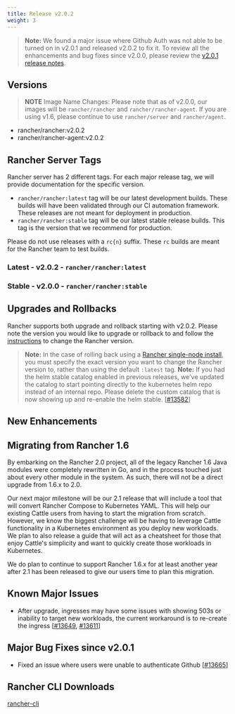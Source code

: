 ```yaml
---
title: Release v2.0.2
weight: 3
---
```


> **Note:** We found a major issue where Github Auth was not able to be turned on in v2.0.1 and released v2.0.2 to fix it. To review all the enhancements and bug fixes since v2.0.0, please review the [v2.0.1 release notes](https://github.com/rancher/rancher/releases/tag/v2.0.1). 

## Versions

> **NOTE** Image Name Changes: Please note that as of v2.0.0, our images will be `rancher/rancher` and `rancher/rancher-agent`. If you are using v1.6, please continue to use `rancher/server` and `rancher/agent`. 

- rancher/rancher:v2.0.2
- rancher/rancher-agent:v2.0.2

## Rancher Server Tags

Rancher server has 2 different tags. For each major release tag, we will provide documentation for the specific version.

- `rancher/rancher:latest` tag will be our latest development builds. These builds will have been validated through our CI automation framework. These releases are not meant for deployment in production.
- `rancher/rancher:stable` tag will be our latest stable release builds. This tag is the version that we recommend for production.  

Please do not use releases with a `rc{n}` suffix. These `rc` builds are meant for the Rancher team to test builds.

### Latest - v2.0.2 - `rancher/rancher:latest`

### Stable - v2.0.0 - `rancher/rancher:stable`

## Upgrades and Rollbacks

Rancher supports both upgrade and rollback starting with v2.0.2.  Please note the version you would like to upgrade or rollback to and follow the [instructions](https://www.cnrancher.com/docs/rancher/v2.x/cn/upgrades/) to change the Rancher version.

> **Note:** In the case of rolling back using a [Rancher single-node install](https://www.cnrancher.com/docs/rancher/v2.x/cn/installation/server-installation/single-node-install/), you must specify the exact version you want to change the Rancher version to, rather than using the default `:latest` tag.
> **Note:** If you had the helm stable catalog enabled in previous releases, we've updated the catalog to start pointing directly to the kubernetes helm repo instead of an internal repo. Please delete the custom catalog that is now showing up and re-enable the helm stable. [[#13582](https://github.com/rancher/rancher/issues/13582)]

## New Enhancements

## Migrating from Rancher 1.6

By embarking on the Rancher 2.0 project, all of the legacy Rancher 1.6 Java modules were completely rewritten in Go, and in the process touched just about every other module in the system. As such, there will not be a direct upgrade  from 1.6.x to 2.0.  

Our next major milestone will be our 2.1 release that will include a tool that will convert Rancher Compose to Kubernetes YAML.  This will help our existing Cattle users from having to start the migration from scratch.  However, we know the biggest challenge will be having to leverage Cattle functionality in a Kubernetes environment as you deploy new workloads.  We plan to also release a guide that will act as a cheatsheet for those that enjoy Cattle's simplicity and want to quickly create those workloads in Kubernetes. 

We do plan to continue to support Rancher 1.6.x for at least another year after 2.1 has been released to give our users time to plan this migration.

## Known Major Issues

- After upgrade, ingresses may have some issues with showing 503s or inability to target new workloads, the current workaround is to re-create the ingress [[#13649](https://github.com/rancher/rancher/issues/13649), [#13611](https://github.com/rancher/rancher/issues/13611)]

## Major Bug Fixes since v2.0.1

- Fixed an issue where users were unable to authenticate Github [[#13665](https://github.com/rancher/rancher/issues/13665)]

## Rancher CLI Downloads

[rancher-cli](/docs/rancher/v2.x/cn/installation/download/#rancher-cli)
